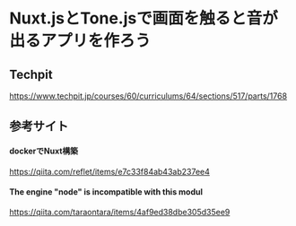 # Nuxt.jsとTone.jsで画面を触ると音が出るアプリを作ろう

## Techpit

https://www.techpit.jp/courses/60/curriculums/64/sections/517/parts/1768

## 参考サイト

#### dockerでNuxt構築
https://qiita.com/reflet/items/e7c33f84ab43ab237ee4

#### The engine "node" is incompatible with this modul
https://qiita.com/taraontara/items/4af9ed38dbe305d35ee9